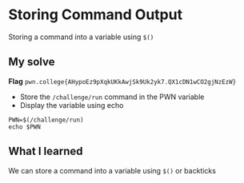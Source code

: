 # Storing Command Output

Storing a command into a variable using `$()`

## My solve
**Flag** `pwn.college{AHypoEz9pXqkUKkAwjSk9Uk2yk7.QX1cDN1wCO2gjNzEzW}`
- Store the `/challenge/run` command in the PWN variable
- Display the variable using echo

```
PWN=$(/challenge/run)
echo $PWN
```

## What I learned
We can store a command into a variable using `$()` or backticks